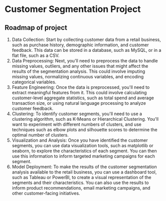 # Customer Segmentation Project

## Roadmap of project

1. Data Collection: Start by collecting customer data from a retail business, such as purchase history, demographic information, and customer feedback. This data can be stored in a database, such as MySQL, or in a flat file, such as a CSV.
2. Data Preprocessing: Next, you'll need to preprocess the data to handle missing values, outliers, and any other issues that might affect the results of the segmentation analysis. This could involve imputing missing values, normalizing continuous variables, and encoding categorical variables.
3. Feature Engineering: Once the data is preprocessed, you'll need to extract meaningful features from it. This could involve calculating customer-level aggregate statistics, such as total spend and average transaction size, or using natural language processing to analyze customer feedback.
4. Clustering: To identify customer segments, you'll need to use a clustering algorithm, such as K-Means or Hierarchical Clustering. You'll want to experiment with different numbers of clusters, and use techniques such as elbow plots and silhouette scores to determine the optimal number of clusters.
5. Visualization and Analysis: Once you have identified the customer segments, you can use data visualization tools, such as matplotlib or seaborn, to explore the characteristics of each segment. You can then use this information to inform targeted marketing campaigns for each segment.
6. Model Deployment: To make the results of the customer segmentation analysis available to the retail business, you can use a dashboard tool, such as Tableau or PowerBI, to create a visual representation of the segments and their characteristics. You can also use the results to inform product recommendations, email marketing campaigns, and other customer-facing initiatives.

